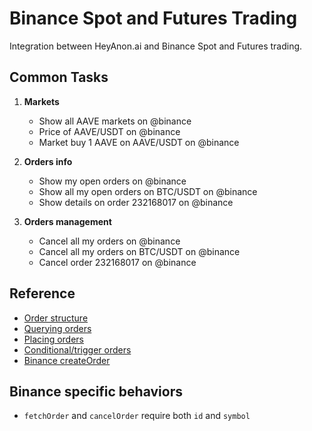 # Binance Spot and Futures Trading

Integration between HeyAnon.ai and Binance Spot and Futures trading.

## Common Tasks

1. **Markets**

    - Show all AAVE markets on @binance
    - Price of AAVE/USDT on @binance
    - Market buy 1 AAVE on AAVE/USDT on @binance

2. **Orders info**

    - Show my open orders on @binance
    - Show all my open orders on BTC/USDT on @binance
    - Show details on order 232168017 on @binance

3. **Orders management**
    - Cancel all my orders on @binance
    - Cancel all my orders on BTC/USDT on @binance
    - Cancel order 232168017 on @binance

## Reference

- [Order structure](https://docs.ccxt.com/#/?id=order-structure)
- [Querying orders](https://docs.ccxt.com/#/README?id=querying-orders)
- [Placing orders](https://docs.ccxt.com/#/README?id=placing-orders)
- [Conditional/trigger orders](https://docs.ccxt.com/#/README?id=conditional-orders)
- [Binance createOrder](https://docs.ccxt.com/#/exchanges/binance?id=createorder)

## Binance specific behaviors

- `fetchOrder` and `cancelOrder` require both `id` and `symbol`
